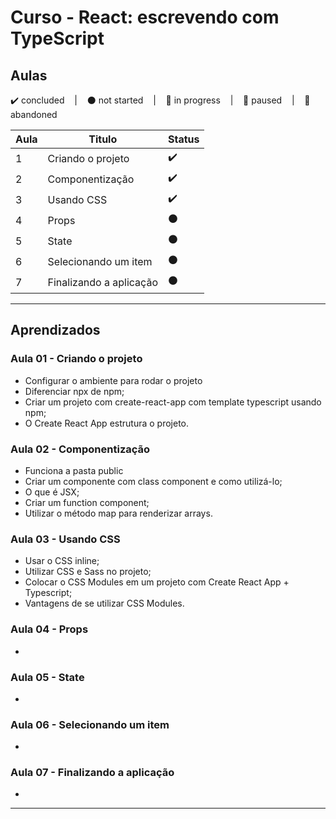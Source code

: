 # Curso - React: escrevendo com TypeScript

## Aulas
<p>
  ✔️ concluded &nbsp;&nbsp;&nbsp;|&nbsp;&nbsp;&nbsp;
  ⚫ not started &nbsp;&nbsp;&nbsp;|&nbsp;&nbsp;&nbsp;
  🔵 in progress &nbsp;&nbsp;&nbsp;|&nbsp;&nbsp;&nbsp;
  🔶 paused &nbsp;&nbsp;&nbsp;|&nbsp;&nbsp;&nbsp;
  🔴 abandoned 
</p>

| Aula | Titulo | Status |
| --- | --- | --- |
| 1 | Criando o projeto | ✔️ |
| 2 | Componentização | ✔️ |
| 3 | Usando CSS | ✔️ |
| 4 | Props | ⚫ |
| 5 | State | ⚫ |
| 6 | Selecionando um item | ⚫ |
| 7 | Finalizando a aplicação | ⚫ |

---

## Aprendizados

### Aula 01 - Criando o projeto
<ul>
  <li>Configurar o ambiente para rodar o projeto</li>
  <li>Diferenciar npx de npm;</li>
  <li>Criar um projeto com create-react-app com template typescript usando npm;</li>
  <li>O Create React App estrutura o projeto.</li>
</ul>

### Aula 02 - Componentização
<ul>
  <li>Funciona a pasta public</li>
  <li>Criar um componente com class component e como utilizá-lo;</li>
  <li>O que é JSX;</li>
  <li>Criar um function component;</li>
  <li>Utilizar o método map para renderizar arrays.</li>
</ul>

### Aula 03 - Usando CSS
<ul>
  <li>Usar o CSS inline;</li>
  <li>Utilizar CSS e Sass no projeto;</li>
  <li>Colocar o CSS Modules em um projeto com Create React App + Typescript;</li>
  <li>Vantagens de se utilizar CSS Modules.</li>
</ul>

### Aula 04 - Props
<ul>
  <li></li>
</ul>

### Aula 05 - State
<ul>
  <li></li>
</ul>

### Aula 06 - Selecionando um item
<ul>
  <li></li>
</ul>

### Aula 07 - Finalizando a aplicação
<ul>
  <li></li>
</ul>

---

<!-- ## 🎯 Projeto desenvolvido
Este é o screenshot do projeto que foi desenvolvido durante o curso:

<p align="center">
  <img alt="Miniatura da imagem do projeto"src="../../.github/thumbs/preview.jpg">
</p> -->